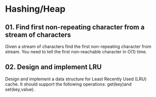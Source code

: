 # Hashing/Heap 
## 01. Find first non-repeating character from a stream of characters
Given  a stream of characters find the first non-repeating character from stream. You need to tell the first non-reachable character in O(1) time.
## 02. Design and implement LRU
 Design and implement a data structure for Least Recently Used (LRU) cache. It should support the following operations: get(key)and set(key,value). 

